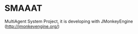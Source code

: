 # SMAAAT
MultiAgent System Project, it is developing with JMonkeyEngine (http://jmonkeyengine.org/)
